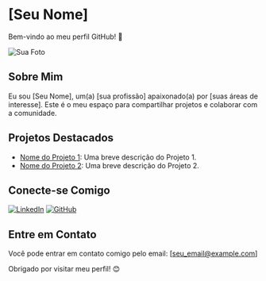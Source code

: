 # [Seu Nome]

Bem-vindo ao meu perfil GitHub! 👋

![Sua Foto](url_da_sua_foto.jpg)

## Sobre Mim

Eu sou [Seu Nome], um(a) [sua profissão] apaixonado(a) por [suas áreas de interesse]. Este é o meu espaço para compartilhar projetos e colaborar com a comunidade.

## Projetos Destacados

- [Nome do Projeto 1](link_do_projeto_1): Uma breve descrição do Projeto 1.
- [Nome do Projeto 2](link_do_projeto_2): Uma breve descrição do Projeto 2.

## Conecte-se Comigo

[![LinkedIn](https://img.shields.io/badge/LinkedIn-<seu_usuario_no_linkedin>-blue)](url_do_seu_perfil_no_linkedin)
[![GitHub](https://img.shields.io/badge/GitHub-<seu_usuario_no_github>-green)](link_do_seu_repositorio_no_github)


## Entre em Contato

Você pode entrar em contato comigo pelo email: [seu_email@example.com]

Obrigado por visitar meu perfil! 😊

